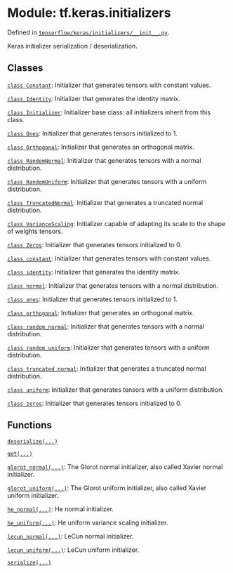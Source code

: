 <div itemscope itemtype="http://developers.google.com/ReferenceObject">
<meta itemprop="name" content="tf.keras.initializers" />
<meta itemprop="path" content="Stable" />
</div>

# Module: tf.keras.initializers



Defined in [`tensorflow/keras/initializers/__init__.py`](https://www.tensorflow.org/code/tensorflow/keras/initializers/__init__.py).

Keras initializer serialization / deserialization.

## Classes

[`class Constant`](../../tf/keras/initializers/Constant.md): Initializer that generates tensors with constant values.

[`class Identity`](../../tf/keras/initializers/Identity.md): Initializer that generates the identity matrix.

[`class Initializer`](../../tf/keras/initializers/Initializer.md): Initializer base class: all initializers inherit from this class.

[`class Ones`](../../tf/keras/initializers/Ones.md): Initializer that generates tensors initialized to 1.

[`class Orthogonal`](../../tf/keras/initializers/Orthogonal.md): Initializer that generates an orthogonal matrix.

[`class RandomNormal`](../../tf/keras/initializers/RandomNormal.md): Initializer that generates tensors with a normal distribution.

[`class RandomUniform`](../../tf/keras/initializers/RandomUniform.md): Initializer that generates tensors with a uniform distribution.

[`class TruncatedNormal`](../../tf/keras/initializers/TruncatedNormal.md): Initializer that generates a truncated normal distribution.

[`class VarianceScaling`](../../tf/keras/initializers/VarianceScaling.md): Initializer capable of adapting its scale to the shape of weights tensors.

[`class Zeros`](../../tf/keras/initializers/Zeros.md): Initializer that generates tensors initialized to 0.

[`class constant`](../../tf/keras/initializers/Constant.md): Initializer that generates tensors with constant values.

[`class identity`](../../tf/keras/initializers/Identity.md): Initializer that generates the identity matrix.

[`class normal`](../../tf/keras/initializers/RandomNormal.md): Initializer that generates tensors with a normal distribution.

[`class ones`](../../tf/keras/initializers/Ones.md): Initializer that generates tensors initialized to 1.

[`class orthogonal`](../../tf/keras/initializers/Orthogonal.md): Initializer that generates an orthogonal matrix.

[`class random_normal`](../../tf/keras/initializers/RandomNormal.md): Initializer that generates tensors with a normal distribution.

[`class random_uniform`](../../tf/keras/initializers/RandomUniform.md): Initializer that generates tensors with a uniform distribution.

[`class truncated_normal`](../../tf/keras/initializers/TruncatedNormal.md): Initializer that generates a truncated normal distribution.

[`class uniform`](../../tf/keras/initializers/RandomUniform.md): Initializer that generates tensors with a uniform distribution.

[`class zeros`](../../tf/keras/initializers/Zeros.md): Initializer that generates tensors initialized to 0.

## Functions

[`deserialize(...)`](../../tf/keras/initializers/deserialize.md)

[`get(...)`](../../tf/keras/initializers/get.md)

[`glorot_normal(...)`](../../tf/glorot_normal_initializer.md): The Glorot normal initializer, also called Xavier normal initializer.

[`glorot_uniform(...)`](../../tf/glorot_uniform_initializer.md): The Glorot uniform initializer, also called Xavier uniform initializer.

[`he_normal(...)`](../../tf/keras/initializers/he_normal.md): He normal initializer.

[`he_uniform(...)`](../../tf/keras/initializers/he_uniform.md): He uniform variance scaling initializer.

[`lecun_normal(...)`](../../tf/keras/initializers/lecun_normal.md): LeCun normal initializer.

[`lecun_uniform(...)`](../../tf/keras/initializers/lecun_uniform.md): LeCun uniform initializer.

[`serialize(...)`](../../tf/keras/initializers/serialize.md)

